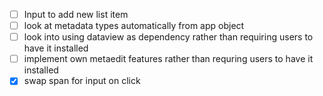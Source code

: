 - [ ] Input to add new list item
- [ ] look at metadata types automatically from app object
- [ ] look into using dataview as dependency rather than requiring users to have it installed
- [ ] implement own metaedit features rather than requring users to have it installed
- [x] swap span for input on click